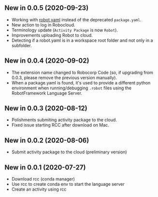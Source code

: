New in 0.0.5 (2020-09-23)
-----------------------------

- Working with [robot.yaml](https://robocorp.com/docs/setup/robot-yaml-format) instead of the deprecated `package.yaml`.
- New action to log in Robocloud.
- Terminology update (`Activity Package` is now `Robot`).
- Improvements uploading Robot to cloud.
- Detecting if a robot.yaml is in a workspace root folder and not only in a subfolder.

New in 0.0.4 (2020-09-02)
-----------------------------

- The extension name changed to Robocorp Code (so, if upgrading from 0.0.3, please 
  remove the previous version manually).
- When a package.yaml is found, it's used to provide a different python environment
  when running/debugging `.robot` files using the RobotFramework Language Server.

New in 0.0.3 (2020-08-12)
-----------------------------

- Polishments submiting activity package to the cloud.
- Fixed issue starting RCC after download on Mac.

New in 0.0.2 (2020-08-06)
-----------------------------

- Submit activity package to the cloud (preliminary version)

New in 0.0.1 (2020-07-27)
-----------------------------

- Download rcc (conda manager)
- Use rcc to create conda env to start the language server
- Create an activity using rcc
